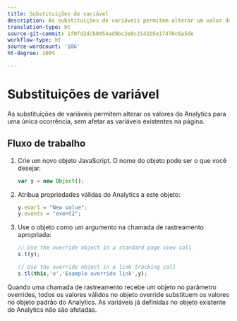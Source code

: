 ```yaml
---
title: Substituições de variável
description: As substituições de variáveis permitem alterar um valor de variável por um único rastreamento ou chamada de link de rastreamento.
translation-type: ht
source-git-commit: 1f0fd2dcb0454ad9bc2e0c2141b5e17470c6a5de
workflow-type: ht
source-wordcount: '106'
ht-degree: 100%

---
```



# Substituições de variável

As substituições de variáveis permitem alterar os valores do Analytics para uma única ocorrência, sem afetar as variáveis existentes na página.

## Fluxo de trabalho

1. Crie um novo objeto JavaScript. O nome do objeto pode ser o que você desejar.

   ```js
   var y = new Object();
   ```

2. Atribua propriedades válidas do Analytics a este objeto:

   ```js
   y.eVar1 = "New value";
   y.events = "event2";
   ```

3. Use o objeto como um argumento na chamada de rastreamento apropriada:

   ```js
   // Use the override object in a standard page view call
   s.t(y);
   
   // Use the override object in a link tracking call
   s.tl(this,'o','Example override link',y);
   ```

Quando uma chamada de rastreamento recebe um objeto no parâmetro overrides, todos os valores válidos no objeto override substituem os valores no objeto padrão do Analytics. As variáveis já definidas no objeto existente do Analytics não são afetadas.
